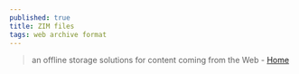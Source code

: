 ```yaml
---
published: true
title: ZIM files
tags: web archive format
---
```

> an offline storage solutions for content coming from the Web - [Home](https://www.openzim.org/wiki/OpenZIM)
